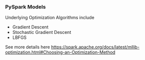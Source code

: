 ### PySpark Models

Underlying Optimization Algorithms include
- Gradient Descent
- Stochastic Gradient Descent
- LBFGS

See more details here
https://spark.apache.org/docs/latest/mllib-optimization.html#Choosing-an-Optimization-Method